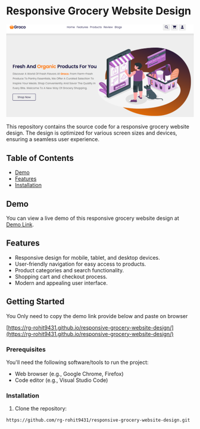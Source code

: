 # Responsive Grocery Website Design

![Website Preview](image/grocowebimg.png)

This repository contains the source code for a responsive grocery website design. The design is optimized for various screen sizes and devices, ensuring a seamless user experience.

## Table of Contents
- [Demo](#demo)
- [Features](#features)
- [Installation](#installation)

## Demo

You can view a live demo of this responsive grocery website design at [Demo Link](https://rg-rohit9431.github.io/responsive-grocery-website-design/).

## Features

- Responsive design for mobile, tablet, and desktop devices.
- User-friendly navigation for easy access to products.
- Product categories and search functionality.
- Shopping cart and checkout process.
- Modern and appealing user interface.

## Getting Started

You Only need to copy the demo link provide below and paste on browser

[https://rg-rohit9431.github.io/responsive-grocery-website-design/](https://rg-rohit9431.github.io/responsive-grocery-website-design/)

### Prerequisites

You'll need the following software/tools to run the project:

- Web browser (e.g., Google Chrome, Firefox)
- Code editor (e.g., Visual Studio Code)

### Installation

1. Clone the repository:

```bash
https://github.com/rg-rohit9431/responsive-grocery-website-design.git
